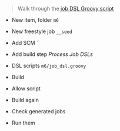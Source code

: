 > Walk through the [job DSL Groovy script](./job_dsl.groovy)

- New item, folder `m6`
- New freestyle job `__seed`
- Add SCM ``
- Add build step _Process Job DSLs_
- DSL scripts `m6/job_dsl.groovy`

- Build
- Allow script
- Build again

- Check generated jobs
- Run them
